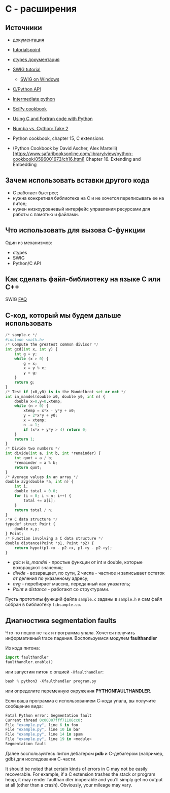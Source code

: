 # С - расширения

## Источники

* [документация](https://docs.python.org/3/extending/building.html)
* [tutorialspoint](https://www.tutorialspoint.com/python/python_further_extensions.htm)
* [ctypes документация](https://docs.python.org/3.6/library/ctypes.html)
* [SWIG tutorial](http://www.swig.org/tutorial.html)
  * [SWIG on Windows](http://www.swig.org/Doc3.0/Windows.html)
* [C/Python API](https://docs.python.org/3/c-api/)

* [Intermediate python](https://lancelote.gitbooks.io/intermediate-python/content/book/python_c_extension.html)
* [SciPy cookbook](http://scipy-cookbook.readthedocs.io/items/idx_interfacing_with_other_languages.html)
* [Using C and Fortran code with Python](http://nbviewer.jupyter.org/github/jrjohansson/scientific-python-lectures/blob/master/Lecture-6A-Fortran-and-C.ipynb)
* [Numba vs. Cython: Take 2](http://nbviewer.jupyter.org/url/jakevdp.github.io/downloads/notebooks/NumbaCython.ipynb)
* Python cookbook, chapter 15, C extensions
* (Python Cookbook by David Ascher, Alex Martelli)[https://www.safaribooksonline.com/library/view/python-cookbook/0596001673/ch16.html] Chapter 16. Extending and Embedding

## Зачем использовать вставки другого кода

* С работает быстрее;
* нужна конкретная библиотека на С и не хочется переписывать ее на питон;
* нужен низкоуровневый интерфейс управления ресурсами для работы с памятью и файлами.

## Что использовать для вызова С-функции

Один из механизмов:
* ctypes
* SWIG
* Python/C API

## Как сделать файл-библиотеку на языке С или С++

SWIG [FAQ](https://github.com/swig/swig/wiki/FAQ#shared-libraries)

## С-код, который мы будем дальше использовать

```python
/* sample.c */
#include <math.h>
/* Compute the greatest common divisor */
int gcd(int x, int y) {
    int g = y;
    while (x > 0) {
        g = x;
        x = y % x;
        y = g;
    }
    return g;
}
/* Test if (x0,y0) is in the Mandelbrot set or not */
int in_mandel(double x0, double y0, int n) {
    double x=0,y=0,xtemp;
    while (n > 0) {
        xtemp = x*x - y*y + x0;
        y = 2*x*y + y0;
        x = xtemp;
        n -= 1;
        if (x*x + y*y > 4) return 0;
    }
    return 1;
}
/* Divide two numbers */
int divide(int a, int b, int *remainder) {
    int quot = a / b;
    *remainder = a % b;
    return quot;
}
/* Average values in an array */
double avg(double *a, int n) {
    int i;
    double total = 0.0;
    for (i = 0; i < n; i++) {
        total += a[i];
    }
    return total / n;
}
/*A C data structure */
typedef struct Point {
    double x,y;
} Point;
/* Function involving a C data structure */
double distance(Point *p1, Point *p2) {
    return hypot(p1->x - p2->x, p1->y - p2->y);
}
```

* _gdc_ и _is\_mandel_ - простые функции от int и double, которые возвращают значения;
* _divide_ - возвращает, по сути, 2 числа - частное и записывает остаток от деления по указанному адресу;
* _avg_ - перебирает массив, переданный как указатель;
* _Point_ и _distance_ - работают со структурами.

Пусть прототипы функций файла `sample.c` заданы в `sample.h` и сам файл собран в библиотеку `libsample.so`.

## Диагностика segmentation faults

Что-то пошло не так и программа упала. Хочется получить информативный trace падения. Воспользуемся модулем **faulthandler**

Из кода питона:
```python
import faulthandler
faulthandler.enable()
```
или запустим питон с опцией `-Xfaulthandler`:
```python
bash % python3 -Xfaulthandler program.py
```
или определите переменную окружения **PYTHONFAULTHANDLER**.

Если ваша программа с использованием С-кода упала, вы получите сообщение вида:
```python
Fatal Python error: Segmentation fault
Current thread 0x00007fff71106cc0:
File "example.py", line 6 in foo
File "example.py", line 10 in bar
File "example.py", line 14 in spam
File "example.py", line 19 in <module>
Segmentation fault
```
Далее воспользуйтесь питон дебагером **pdb** и С-дебагером (например, gdb) для исследования С-части.

It should be noted that certain kinds of errors in C may not be easily recoverable. For
example, if a C extension trashes the stack or program heap, it may render faulthan
dler inoperable and you’ll simply get no output at all (other than a crash). Obviously,
your mileage may vary.